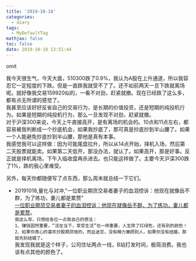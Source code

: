 ```yaml
---
title: '2019-10-18'
categories:
  - diary
tags:
  - MyDefaultTag
mathjax: false
toc: false
date: 2019-10-18 13:51:44
---
```

omit
<!--more-->

我今天很生气，今天大面，510300跌了0.9%，我认为A股在上升通道，所以我容忍它一定程度的下跌。但是一直跌我就受不了了。还不如前两天一旦下跌就离场呢。就好像我交易159920似的，一看不对劲，赶紧就撤。现在已经跌了这么多，都有点无所谓的感觉了。  
我甚至应该好好反省自己的交易行为，是长期的价值投资，还是短期的纯投机行为。如果是短期的纯投机行为，那么一旦发现不对劲，赶紧就撤。  
对于沪深300来说，今天上午直接高开，是有离场的机会的。10点和11点左右，都容易被我判断成一个抄底机会，如果我抄底了，那可真是抄底抄到半山腰了。如果一个人能避免抄底抄到半山腰，那他是真有本事。  
我感觉我可以这样做：因为可能尾盘拉升，所以从14点开始，择机入场，然后第二天股票就能卖。如果第二天低开，那没办法，就认了。如果高开，那是好事。反正就是择机离场，下午入临收盘再杀进去。也只能这样做了。主要今天沪深300跌了1%，跌的我心里难受。  

另外，每天你都随便写了点东西，那么周末就总结一下它们。  

* 20191018,量化与对冲,"一位职业期货交易者妻子的血泪控诉：他现在就像岳不群，为了练功，妻儿都是累赘"  
[一位职业期货交易者妻子的血泪控诉：他现在就像岳不群，为了练功，妻儿都是累赘](https://mp.weixin.qq.com/s/zFOBptSsTV1f3fyMwXIm9A)。  
`我这么写，只想给各位一点我自己的想法：`  
`1、赚钱固然重要，“活在当下，享受生活”也一样重要，人生除了红绿色，还有别的颜色！`  
`2、如果你真心的喜欢炒股期货啥的，而且迷恋，没有精力兼顾别人，如果你没有结婚，那就先别结婚了。`  
我发现我就是这个样子，公司住址两点一线，B站打发时间，极简消费。我也该有点其他的颜色了。  
